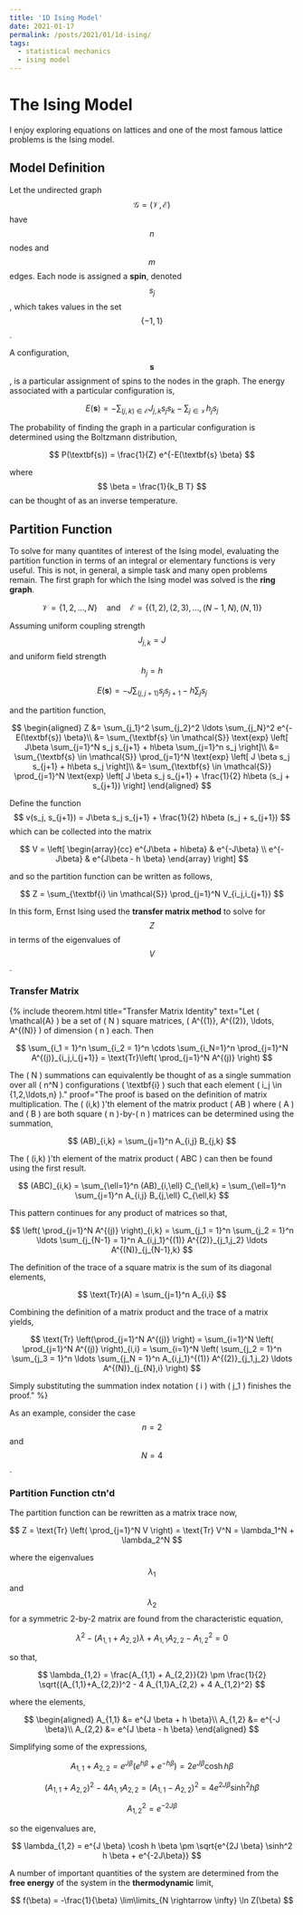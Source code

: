 ```yaml
---
title: '1D Ising Model'
date: 2021-01-17
permalink: /posts/2021/01/1d-ising/
tags:
  - statistical mechanics
  - ising model
---
```


# The Ising Model

I enjoy exploring equations on lattices and one of the most famous lattice problems is the Ising model.

## Model Definition

Let the undirected graph $$ \mathcal{G} = (\mathcal{V},\mathcal{E}) $$ have $$ n $$ nodes and $$ m $$ edges.
Each node is assigned a __spin__, denoted $$ s_j $$, which takes values in the set $$ \{ -1,1 \} $$.

A configuration, $$ \textbf{s} $$, is a particular assignment of spins to the nodes in the graph.
The energy associated with a particular configuration is,

$$
  E(\textbf{s}) = - \sum_{(j,k) \in \mathcal{E}} J_{j,k} s_j s_k - \sum_{j \in \mathcal{V}} h_j s_j
$$

The probability of finding the graph in a particular configuration is determined using the Boltzmann distribution,

$$
  P(\textbf{s}) = \frac{1}{Z} e^{-E(\textbf{s} \beta}
$$

where $$ \beta = \frac{1}{k_B T} $$ can be thought of as an inverse temperature.

## Partition Function

To solve for many quantites of interest of the Ising model, evaluating the partition function in terms of an integral or elementary functions is very useful.
This is not, in general, a simple task and many open problems remain.
The first graph for which the Ising model was solved is the __ring graph__.

$$
  \mathcal{V} = \{1,2,\ldots,N\} \quad \text{and} \quad \mathcal{E} = \{(1,2),(2,3), \ldots, (N-1,N),(N,1)\}
$$

Assuming uniform coupling strength $$ J_{j,k} = J $$ and uniform field strength $$ h_j = h $$

$$
  E(\textbf{s}) = -J \sum_{(j,j+1)} s_j s_{j+1} - h \sum_j s_j
$$

and the partition function,

$$
  \begin{aligned}
  Z &= \sum_{j_1}^2 \sum_{j_2}^2 \ldots \sum_{j_N}^2 e^{-E(\textbf{s}) \beta}\\
  &= \sum_{\textbf{s} \in \mathcal{S}} \text{exp} \left[ J\beta \sum_{j=1}^N s_j s_{j+1} + h\beta \sum_{j=1}^n s_j \right]\\
  &= \sum_{\textbf{s} \in \mathcal{S}} \prod_{j=1}^N \text{exp} \left[ J \beta s_j s_{j+1} + h\beta s_j \right]\\
  &= \sum_{\textbf{s} \in \mathcal{S}} \prod_{j=1}^N \text{exp} \left[ J \beta s_j s_{j+1} + \frac{1}{2} h\beta (s_j + s_{j+1}) \right]
  \end{aligned}
$$

Define the function $$ v(s_j, s_{j+1}) = J\beta s_j s_{j+1} + \frac{1}{2} h\beta (s_j + s_{j+1}) $$ which can be collected into the matrix

$$ 
  V = \left[ \begin{array}{cc}
    e^{J\beta + h\beta} & e^{-J\beta} \\ e^{-J\beta} & e^{J\beta - h \beta}
  \end{array} \right]
$$

and so the partition function can be written as follows,

$$
  Z = \sum_{\textbf{i} \in \mathcal{S}} \prod_{j=1}^N V_{i_j,i_{j+1}}
$$

In this form, Ernst Ising used the __transfer matrix method__ to solve for $$ Z $$ in terms of the eigenvalues of $$ V $$.

### Transfer Matrix

{%
  include theorem.html
  title="Transfer Matrix Identity"
  text="Let \( \mathcal{A} \) be a set of \( N \) square matrices, \( A^{(1)}, A^{(2)}, \ldots, A^{(N)} \) of dimension \( n \) each.
  Then 
  
  $$
    \sum_{i_1 = 1}^n \sum_{i_2 = 1}^n \cdots \sum_{i_N=1}^n \prod_{j=1}^N A^{(j)}_{i_j,i_{j+1}} = \text{Tr}\left( \prod_{j=1}^N A^{(j)} \right)
  $$
  
  The \( N \) summations can equivalently be thought of as a single summation over all \( n^N \) configurations \( \textbf{i} \) such that each element \( i_j  \in \{1,2,\ldots,n\} \)."
  proof="The proof is based on the definition of matrix multiplication.
  The \( (i,k) \)'th element of the matrix product \( AB \) where \( A \) and \( B \) are both square \( n \)-by-\( n \) matrices can be determined using the summation,
  
  $$
    (AB)_{i,k} = \sum_{j=1}^n A_{i,j} B_{j,k}
  $$
  
  The \( (i,k) \)'th element of the matrix product \( ABC \) can then be found using the first result.
  
  $$
    (ABC)_{i,k} = \sum_{\ell=1}^n (AB)_{i,\ell} C_{\ell,k} = \sum_{\ell=1}^n \sum_{j=1}^n A_{i,j} B_{j,\ell} C_{\ell,k}
  $$
  
  This pattern continues for any product of matrices so that,
  
  $$
    \left( \prod_{j=1}^N A^{(j)} \right)_{i,k} = \sum_{j_1 = 1}^n \sum_{j_2 = 1}^n \ldots \sum_{j_{N-1} = 1}^n A_{i,j_1}^{(1)} A^{(2)}_{j_1,j_2} \ldots A^{(N)}_{j_{N-1},k}
  $$
  
  The definition of the trace of a square matrix is the sum of its diagonal elements,
  
  $$
    \text{Tr}(A) = \sum_{j=1}^n A_{i,i}
  $$
  
  Combining the definition of a matrix product and the trace of a matrix yields,
  
  $$
    \text{Tr} \left(\prod_{j=1}^N A^{(j)} \right) = \sum_{i=1}^N \left( \prod_{j=1}^N A^{(j)} \right)_{i,i} = \sum_{i=1}^N \left( \sum_{j_2 = 1}^n \sum_{j_3 = 1}^n \ldots \sum_{j_N = 1}^n A_{i,j_1}^{(1)} A^{(2)}_{j_1,j_2} \ldots A^{(N)}_{j_{N},i} \right)
  $$
  
  Simply substituting the summation index notation \( i \) with \( j_1 \) finishes the proof."
%}

As an example, consider the case $$ n = 2 $$ and $$ N = 4 $$.

### Partition Function ctn'd

The partition function can be rewritten as a matrix trace now,

$$
  Z = \text{Tr} \left( \prod_{j=1}^N V \right) = \text{Tr} V^N = \lambda_1^N + \lambda_2^N
$$

where the eigenvalues $$ \lambda_1 $$ and $$ \lambda_2 $$ for a symmetric 2-by-2 matrix are found from the characteristic equation,

$$
  \lambda^2 - (A_{1,1} + A_{2,2}) \lambda + A_{1,1} A_{2,2} - A_{1,2}^2 = 0
$$

so that,

$$
  \lambda_{1,2} = \frac{A_{1,1} + A_{2,2}}{2} \pm \frac{1}{2} \sqrt{(A_{1,1}+A_{2,2})^2 - 4 A_{1,1}A_{2,2} + 4 A_{1,2}^2}
$$

where the elements,

$$
  \begin{aligned}
    A_{1,1} &= e^{J \beta + h \beta}\\
    A_{1,2} &= e^{-J \beta}\\
    A_{2,2} &= e^{J \beta - h \beta}
  \end{aligned}
$$

Simplifying some of the expressions,

$$
  A_{1,1} + A_{2,2} = e^{J \beta} (e^{h \beta} + e^{-h \beta}) = 2 e^{J \beta} \cosh h \beta
$$

$$
  (A_{1,1} + A_{2,2})^2 - 4A_{1,1} A_{2,2} = (A_{1,1} - A_{2,2})^2 = 4 e^{2J\beta} \sinh^2 h \beta
$$

$$
  A_{1,2}^2 = e^{-2J \beta}
$$

so the eigenvalues are,

$$
  \lambda_{1,2} = e^{J \beta} \cosh h \beta \pm \sqrt{e^{2J \beta} \sinh^2 h \beta + e^{-2J\beta}}
$$

A number of important quantities of the system are determined from the __free energy__ of the system in the __thermodynamic__ limit,

$$
  f(\beta) = -\frac{1}{\beta} \lim\limits_{N \rightarrow \infty} \ln Z(\beta)
$$


